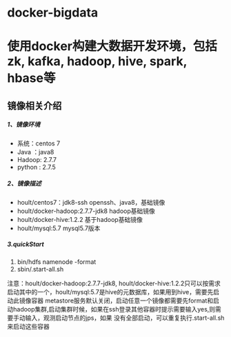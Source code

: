 # docker-bigdata
# 使用docker构建大数据开发环境，包括zk, kafka, hadoop, hive, spark, hbase等

## 镜像相关介绍
##### 1、镜像环境

* 系统：centos 7
* Java ：java8
* Hadoop: 2.7.7
* python : 2.7.5

##### 2、镜像描述

* hoult/centos7：jdk8-ssh        openssh、java8，基础镜像
* hoult/docker-hadoop:2.7.7-jdk8    hadoop基础镜像
* hoult/docker-hive:1.2.2   基于hadoop基础镜像
* hoult/mysql:5.7  mysql5.7版本

##### 3.quickStart
1. bin/hdfs namenode -format
2. sbin/.start-all.sh


注意：hoult/docker-hadoop:2.7.7-jdk8, hoult/docker-hive:1.2.2只可以按需求启动其中的一个，hoult/mysql:5.7是hive的元数据库，如果用到hive，需要先启动此镜像容器
metastore服务默认关闭，启动任意一个镜像都需要先format和启动hadoop集群,启动集群时候，如果在ssh登录其他容器时提示需要输入yes,则需要手动输入，观测启动节点的jps，如果
没有全部启动，可以重复执行.start-all.sh 来启动这些容器

